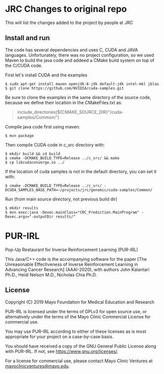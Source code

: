 # JRC Changes to original repo
This will list the changes added to the project by people at JRC

## Install and run

The code has several dependencies and uses C, CUDA and JAVA languages. Unfortunately, there was no project configuration, so we used Maven to build the java code and addeed a CMake build system on top of the C/CUDA code.

First let's install CUDA and the examples

    $ sudo apt-get install maven openjdk-8-jdk default-jdk intel-mkl jblas
    $ git clone https://github.com/NVIDIA/cuda-samples.git

Be sure to clone the examples in the same directory of the source code, because we define their location in the CMakeFiles.txt as:

> include_directories(${CMAKE_SOURCE_DIR}"/cuda-samples/Common/")

Compile java code first using maven:

    $ mvn package

Then compile CUDA code in c_src directory with:

    $ mkdir build && cd build
    $ cmake -DCMAKE_BUILD_TYPE=Release ../c_src/ && make 
    $ cp libcudaconverge.so ../

If the location of cuda samples is not in the default directory, you can set it with:

    $ cmake -DCMAKE_BUILD_TYPE=Release ../c_src/ -DCUDA_SAMPLES_BASE_PATH=~/projects/jrc/genomic/cuda-samples/Common/

Run (from main source directory, not previous build dir)

    $ mkdir results
    $ mvn exec:java -Dexec.mainClass="CRC_Prediction.MainProgram" -Dexec.args="-outputDir results/"
# PUR-IRL
Pop-Up Restaurant for Inverse Reinforcement Learning (PUR-IRL)

This Java/C++ code is the accompanying software for the paper 
[The Unreasonable Effectiveness of Inverse Reinforcement Learning in Advancing Cancer Research] (AAAI-2020), with authors John Kalantari Ph.D., Heidi Nelson M.D., Nicholas Chia Ph.D.


License
-------

Copyright (C) 2019 Mayo Foundation for Medical Education and Research

PUR-IRL is licensed under the terms of GPLv3 for open source use, or alternatively under the terms of the Mayo Clinic Commercial License for commercial use.

You may use PUR-IRL according to either of these licenses as is most appropriate for your project on a case-by-case basis.

You should have received a copy of the GNU General Public License along with PUR-IRL.  If not, see <https://www.gnu.org/licenses/>.

For a license for commercial use, please contact Mayo Clinic Ventures at mayoclinicventures@mayo.edu.
